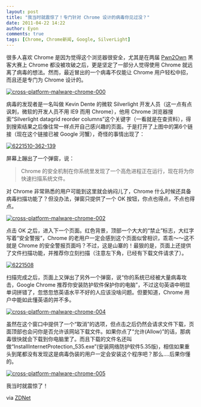 ```yaml
---
layout: post
title: "我当时就震惊了！专门针对 Chrome 设计的病毒你见过没？"
date: 2011-04-22 14:22
author: Eyon
comments: true
tags: [Chrome, Chrome新闻, Google, SilverLight]
---
```

很多人喜欢 Chrome 是因为觉得这个浏览器很安全，尤其是在两届 [Pwn2Own](http://www.chromi.org/tag/pwn2own) 黑客大赛上 Chrome 都没被攻破之后，更是坚定了一部分人觉得使用 Chrome 就远离了病毒的想法。然而，最近冒出的一个病毒不仅能让 Chrome 用户轻松中招，而且还是专门为 Chrome 设计的。 

 <a href="http://img.chromi.org/2011/04/cross-platform-malware-chrome-000.jpg">![](http://img.chromi.org/2011/04/cross-platform-malware-chrome-000-550x496.jpg "cross-platform-malware-chrome-000")</a> 

病毒的发现者是一名叫做 Kevin Dente 的微软 Silverlight 开发人员（这一点有点讽刺，微软的开发人员不用 IE9 而用 Chrome），他用 Chrome 浏览器搜索“Silverlight datagrid reorder columns”这个关键字（一看就是在查资料），得到搜索结果之后像往常一样点开自己感兴趣的页面。于是打开了上图中的第6个链接（现在这个链接已被 Google 河蟹），奇怪的事情出现了： 

<a href="http://img.chromi.org/2011/04/6221510-362-139.jpg">![](http://img.chromi.org/2011/04/6221510-362-139.jpg "6221510-362-139")</a> 

屏幕上蹦出了一个弹窗，说：



>Chrome 的安全机制在你系统里发现了一个高危进程正在运行，现在将为你快速扫描系统文件。



对 Chrome 非常熟悉的用户可能到这里就会纳闷儿了，Chrome 什么时候还具备病毒扫描功能了？但没办法，弹窗只提供了一个 OK 按钮，你点也得点，不点也得点。  <!--more-->

<a href="http://img.chromi.org/2011/04/cross-platform-malware-chrome-002.jpg">![](http://img.chromi.org/2011/04/cross-platform-malware-chrome-002-550x415.jpg "cross-platform-malware-chrome-002")</a> 

点击 OK 之后，进入下一个页面。红色背景，顶部一个大大的“禁止”标志，大红字写着“安全警报”，Chrome 的老用户一定会感到这个页面似曾相识，乖乖～～这不就是 Chrome 的安全警报页面吗？不过，这是山寨的！最狠的是，页面上还提供了文件扫描功能，并推荐你立刻扫描（注意左下角，已经有下载文件请求了）。  

<a href="http://img.chromi.org/2011/04/6221508.jpg">![](http://img.chromi.org/2011/04/6221508.jpg "6221508")</a> 

扫描完成之后，页面上又弹出了另外一个弹窗，说“你的系统已经被大量病毒攻击，Google Chrome 推荐你安装防护软件保护你的电脑”，不过这句英语中明显单词拼错了，忽悠忽悠英语水平不好的人应该没啥问题。但要知道，Chrome 用户中能如此懂英语的并不多。   

<a href="http://img.chromi.org/2011/04/cross-platform-malware-chrome-004.jpg">![](http://img.chromi.org/2011/04/cross-platform-malware-chrome-004-550x417.jpg "cross-platform-malware-chrome-004")</a>

虽然在这个窗口中提供了一个“取消”的选项，但点击之后仍然会请求文件下载，页面顶部也会问你是否允许该网站下载文件。如果你点了“允许(Allow)”的话，那病毒很快就会下载到你电脑里了。而且下载的文件名还叫做“InstallInternetProtection_535.exe”(安装网络防护软件5.35版)，相信如果重头到尾都没有发现这是病毒伪装的用户一定会安装这个程序吧？那么....后果你懂的。  

<a href="http://img.chromi.org/2011/04/cross-platform-malware-chrome-005.jpg">![](http://img.chromi.org/2011/04/cross-platform-malware-chrome-005-550x501.jpg "cross-platform-malware-chrome-005")</a>

我当时就震惊了！

via [ZDNet](http://www.zdnet.com/blog/bott/malware-authors-target-google-chrome/3162)
